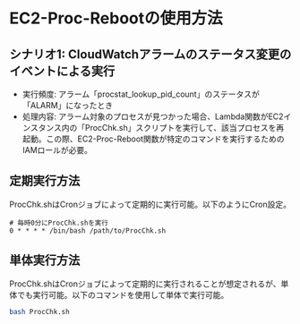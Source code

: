 # EC2-Proc-Rebootの使用方法

## シナリオ1: CloudWatchアラームのステータス変更のイベントによる実行
- 実行頻度: アラーム「procstat_lookup_pid_count」のステータスが「ALARM」になったとき
- 処理内容: アラーム対象のプロセスが見つかった場合、Lambda関数がEC2インスタンス内の「ProcChk.sh」スクリプトを実行して、該当プロセスを再起動。この際、EC2-Proc-Reboot関数が特定のコマンドを実行するためのIAMロールが必要。

## 定期実行方法
ProcChk.shはCronジョブによって定期的に実行可能。以下のようにCron設定。
```cron
# 毎時0分にProcChk.shを実行
0 * * * * /bin/bash /path/to/ProcChk.sh
```

## 単体実行方法
ProcChk.shはCronジョブによって定期的に実行されることが想定されるが、単体でも実行可能。以下のコマンドを使用して単体で実行可能。
```bash
bash ProcChk.sh
```


